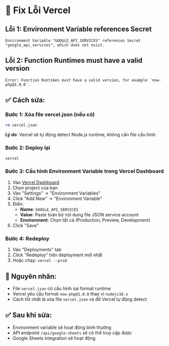 # 🔧 Fix Lỗi Vercel

## Lỗi 1: Environment Variable references Secret
```
Environment Variable "GOOGLE_API_SERVICES" references Secret "google_api_services", which does not exist.
```

## Lỗi 2: Function Runtimes must have a valid version
```
Error: Function Runtimes must have a valid version, for example `now-php@1.0.0`.
```

## ✅ Cách sửa:

### Bước 1: Xóa file vercel.json (nếu có)
```bash
rm vercel.json
```
**Lý do**: Vercel sẽ tự động detect Node.js runtime, không cần file cấu hình

### Bước 2: Deploy lại
```bash
vercel
```

### Bước 3: Cấu hình Environment Variable trong Vercel Dashboard
1. Vào [Vercel Dashboard](https://vercel.com/dashboard)
2. Chọn project của bạn
3. Vào "Settings" → "Environment Variables"
4. Click "Add New" → "Environment Variable"
5. Điền:
   - **Name**: `GOOGLE_API_SERVICES`
   - **Value**: Paste toàn bộ nội dung file JSON service account
   - **Environment**: Chọn tất cả (Production, Preview, Development)
6. Click "Save"

### Bước 4: Redeploy
1. Vào "Deployments" tab
2. Click "Redeploy" trên deployment mới nhất
3. Hoặc chạy: `vercel --prod`

## 🎯 Nguyên nhân:
- File `vercel.json` có cấu hình sai format runtime
- Vercel yêu cầu format `now-php@1.0.0` thay vì `nodejs18.x`
- Cách tốt nhất là xóa file `vercel.json` và để Vercel tự động detect

## ✅ Sau khi sửa:
- Environment variable sẽ hoạt động bình thường
- API endpoint `/api/google-sheets` sẽ có thể truy cập được
- Google Sheets integration sẽ hoạt động
